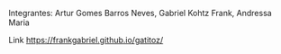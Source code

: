 Integrantes: Artur Gomes Barros Neves, Gabriel Kohtz Frank, Andressa Maria

Link https://frankgabriel.github.io/gatitoz/
